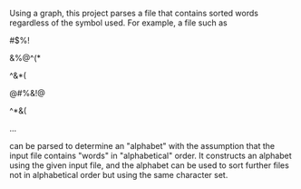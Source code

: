 Using a graph, this project parses a file that contains sorted words 
regardless of the symbol used. For example, a file such as 

#$%!
 
&%@^(*

^&*(

@#%&!@

^*&(

...

can be parsed to determine an "alphabet" with the assumption that
the input file contains "words" in "alphabetical" order. It constructs
an alphabet using the given input file, and the alphabet can be used to
sort further files not in alphabetical order but using the same character set.

